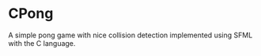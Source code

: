 # CPong
A simple pong game with nice collision detection implemented using SFML with the C language.
